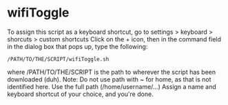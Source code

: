 # wifiToggle
To assign this script as a keyboard shortcut, go to settings > keyboard > shorcuts > custom shortcuts
Click on the + icon, then in the command field in the dialog box that pops up, type the following:

`/PATH/TO/THE/SCRIPT/wifiToggle.sh`

where /PATH/TO/THE/SCRIPT is the path to wherever the script has been downloaded (duh).
Note: Do not use path with ~ for home, as that is not identified here. Use the full path (/home/username/...)
Assign a name and keyboard shortcut of your choice, and you're done.
